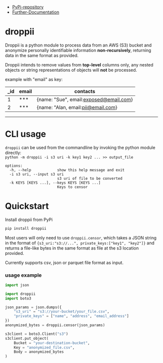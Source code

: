 - [PyPi-repository](https://pypi.org/project/droppii)  
- [Further-Documentation](https://samule-i.github.io/droppii)

# droppii
Droppii is a python module to process data from an AWS (S3) bucket and anonymize personally identifiable information **non-recursively**, returning data in the same format as provided.

Droppii intends to remove values from **top-level** columns only, any nested objects or string representations of objects will **not** be processed.

example with "email" as key:

|_id|email|contacts|
|---|---|---|
|1|***|{name: "Sue", email:exposed@email.com}|
|2|***|{name: "Alan, email:pii@email.com}|
___

# CLI usage
`droppii` can be used from the commandline by invoking the python module directly:  
`python -m droppii -i s3 uri -k key1 key2 ... >> output_file`
```
options:
  -h, --help            show this help message and exit
  -i s3 uri, --input s3 uri
                        s3 uri of file to be converted
  -k KEYS [KEYS ...], --keys KEYS [KEYS ...]
                        Keys to censor
```

# Quickstart
Install droppii from PyPi
```sh
pip install droppii
```

Most users will only need to use `droppii.censor`, which takes a JSON string in the format of `{s3_uri:"s3://...", private_keys:["key1", "key2"]}` and returns a file-like bytes in the same format as file at the s3 location provided.

Currently supports csv, json or parquet file format as input.
### usage example
```python
import json

import droppii
import boto3

json_params = json.dumps({
    "s3_uri" = "s3://your-bucket/your_file.csv",
    "private_keys" = ["name", "address", "email_address"]
})
anonymized_bytes = droppii.censor(json_params)

s3client = boto3.Client("s3")
s3client.put_object(
    Bucket = "your-destination-bucket",
    Key = "anonymized_file.csv",
    Body = anonymized_bytes
)
``` 
